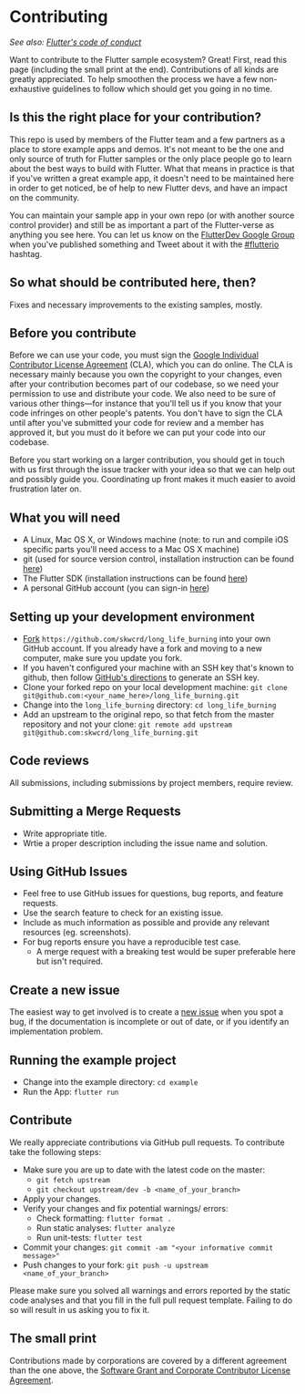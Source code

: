 # Contributing

_See also: [Flutter's code of conduct](https://flutter.dev/design-principles/#code-of-conduct)_

Want to contribute to the Flutter sample ecosystem? Great! First, read this page (including the small print at the end). Contributions of all kinds are greatly appreciated. To help smoothen the process we have a few non-exhaustive guidelines to follow which should get you going in no time.

## Is this the right place for your contribution?

This repo is used by members of the Flutter team and a few partners as a place to store example apps and demos. It's not meant to be the one and only source of truth for Flutter samples or the only place people go to learn about the best ways to build with Flutter. What that means in practice is that if you've written a great example app, it doesn't need to be maintained here in order to get noticed, be of help to new Flutter devs, and have an impact on the community.

You can maintain your sample app in your own repo (or with another source control provider) and still be as important a part of the Flutter-verse as anything you see here. You can let us know on the [FlutterDev Google Group](https://groups.google.com/forum/#!forum/flutter-dev) when you've published something and Tweet about it with the [#flutterio](https://twitter.com/search?q=%23flutterio) hashtag.

## So what should be contributed here, then?

Fixes and necessary improvements to the existing samples, mostly.

## Before you contribute

Before we can use your code, you must sign the [Google Individual Contributor License Agreement](https://cla.developers.google.com/about/google-individual) (CLA), which you can do online. The CLA is necessary mainly because you own the copyright to your changes, even after your contribution becomes part of our codebase, so we need your permission to use and distribute your code. We also need to be sure of various other things—for instance that you'll tell us if you know that your code infringes on other people's patents. You don't have to sign the CLA until after you've submitted your code for review and a member has approved it, but you must do it before we can put your code into our codebase.

Before you start working on a larger contribution, you should get in touch with us first through the issue tracker with your idea so that we can help out and possibly guide you. Coordinating up front makes it much easier to avoid frustration later on.

## What you will need

- A Linux, Mac OS X, or Windows machine (note: to run and compile iOS specific parts you'll need access to a Mac OS X machine)
- git (used for source version control, installation instruction can be found [here](https://git-scm.com/))
- The Flutter SDK (installation instructions can be found [here](https://flutter.dev/get-started/install/))
- A personal GitHub account (you can sign-in [here](https://github.com/))

## Setting up your development environment

- [Fork](https://github.com/skwcrd/long_life_burning/forks/new) `https://github.com/skwcrd/long_life_burning` into your own GitHub account. If you already have a fork and moving to a new computer, make sure you update you fork.
- If you haven't configured your machine with an SSH key that's known to github, then follow [GitHub's directions](https://github.com/help/ssh/README) to generate an SSH key.
- Clone your forked repo on your local development machine: `git clone git@github.com:<your_name_here>/long_life_burning.git`
- Change into the `long_life_burning` directory: `cd long_life_burning`
- Add an upstream to the original repo, so that fetch from the master repository and not your clone: `git remote add upstream git@github.com:skwcrd/long_life_burning.git`

## Code reviews

All submissions, including submissions by project members, require review.

## Submitting a Merge Requests

- Write appropriate title.
- Wrtie a proper description including the issue name and solution.

## Using GitHub Issues

- Feel free to use GitHub issues for questions, bug reports, and feature requests.
- Use the search feature to check for an existing issue.
- Include as much information as possible and provide any relevant resources (eg. screenshots).
- For bug reports ensure you have a reproducible test case.
   - A merge request with a breaking test would be super preferable here but isn't required.

## Create a new issue

The easiest way to get involved is to create a [new issue](https://github.com/skwcrd/long_life_burning/issues/new) when you spot a bug, if the documentation is incomplete or out of date, or if you identify an implementation problem.

## Running the example project

- Change into the example directory: `cd example`
- Run the App: `flutter run`

## Contribute

We really appreciate contributions via GitHub pull requests. To contribute take the following steps:

- Make sure you are up to date with the latest code on the master:
   - `git fetch upstream`
   - `git checkout upstream/dev -b <name_of_your_branch>`
- Apply your changes.
- Verify your changes and fix potential warnings/ errors:
   - Check formatting: `flutter format .`
   - Run static analyses: `flutter analyze`
   - Run unit-tests: `flutter test`
- Commit your changes: `git commit -am "<your informative commit message>"`
- Push changes to your fork: `git push -u upstream <name_of_your_branch>`

Please make sure you solved all warnings and errors reported by the static code analyses and that you fill in the full pull request template. Failing to do so will result in us asking you to fix it.

## The small print

Contributions made by corporations are covered by a different agreement than the one above, the [Software Grant and Corporate Contributor License Agreement](https://developers.google.com/open-source/cla/corporate).
